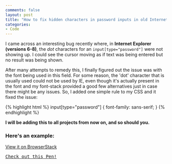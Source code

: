 ```yaml
---
comments: false
layout: post
title: "How to fix hidden characters in password inputs in old Internet Explorer. Hint: web fonts"
categories:
- Code
---
```


I came across an interesting bug recently where, in **Internet Explorer (versions 6-8)**, the _dot_ characters for an `input[type="password"]` were not showing up. I could see the cursor moving as if text was being entered but no result was being shown.

After many attempts to remedy this, I finally figured out the issue was with the font being used in this field. For some reason, the 'dot' character that is usually used could not be used by IE, even though it's actually present in the font and my font-stack provided a good few alternatives just in case there might be any issues. So, I added one simple rule to my CSS and it fixed the issue:

{% highlight html %}
input[type="password"] {
	font-family: sans-serif;
}
{% endhighlight %}

**I will be adding this to all projects from now on, and so should you.**

### Here's an example:

[View it on BrowserStack](http://www.browserstack.com/start#os=Windows&os_version=XP&browser=IE&browser_version=8.0&zoom_to_fit=true&url=http%3A%2F%2Fcodepen.io%2Fmrmartineau%2Ffull%2FgvlIt&resolution=1280x1024&speed=2)

<pre class="codepen" data-height="300" data-type="result" data-href="gvlIt" data-user="mrmartineau" data-safe="true"><code></code><a href="http://codepen.io/mrmartineau/pen/gvlIt">Check out this Pen!</a></pre>
<script async src="http://codepen.io/assets/embed/ei.js"></script>